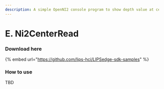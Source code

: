 ```yaml
---
description: A simple OpenNI2 console program to show depth value at center point of frame.
---
```


# E. Ni2CenterRead

### Download here

{% embed url="https://github.com/lips-hci/LIPSedge-sdk-samples" %}

### How to use

TBD
